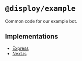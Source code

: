 # `@disploy/example`

Common code for our example bot.

## Implementations

- [Express](https://github.com/Disploy/disploy/blob/main/apps/express-example/src/bot.ts)
- [Next.js](https://github.com/Disploy/disploy/blob/main/apps/next-example/pages/api/interactions.ts)
